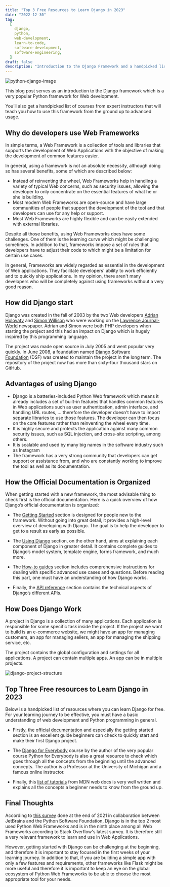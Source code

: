 ```yaml
---
title: "Top 3 Free Resources to Learn Django in 2023"
date: "2022-12-30"
tag:
  [
    django,
    python,
    web-development,
    learn-to-code,
    software-development,
    software-engineering,
  ]
draft: false
description: "Introduction to the Django Framework and a handpicked list of free resources to learn this framework"
---
```


![python-django-image](/images/python-django-image.png)

This blog post serves as an introduction to the Django framework which is a very popular Python framework for Web development.

You’ll also get a handpicked list of courses from expert instructors that will teach you how to use this framework from the ground up to advanced usage.

## Why do developers use Web Frameworks

In simple terms, a Web Framework is a collection of tools and libraries that supports the development of Web Applications with the objective of making the development of common features easier.

In general, using a framework is not an absolute necessity, although doing so has several benefits, some of which are described below:

- Instead of reinventing the wheel, Web Frameworks help in handling a variety of typical Web concerns, such as security issues, allowing the developer to only concentrate on the essential features of what he or she is building.
- Most modern Web Frameworks are open-source and have large communities of people that support the development of the tool and that developers can use for any help or support.
- Most Web Frameworks are highly flexible and can be easily extended with external libraries.

Despite all those benefits, using Web Frameworks does have some challenges.
One of them is the learning curve which might be challenging sometimes. In addition to that, frameworks impose a set of rules that developers have to adjust their code to which might be a limitation for certain use cases.

In general, Frameworks are widely regarded as essential in the development of Web applications. They facilitate developers' ability to work efficiently and to quickly ship applications. In my opinion, there aren't many developers who will be completely against using frameworks without a very good reason.

## How did Django start

Django was created in the fall of 2003 by the two Web developers [Adrian Holovaty](https://en.wikipedia.org/wiki/Adrian_Holovaty) and [Simon Willison](https://en.wikipedia.org/wiki/Simon_Willison) who were working on the [Lawrence Journal-World](https://en.wikipedia.org/wiki/Lawrence_Journal-World) newspaper. Adrian and Simon were both PHP developers when starting the project and this had an impact on Django which is hugely inspired by this programming language.

The project was made open source in July 2005 and went popular very quickly. In June 2008, a foundation named [Django Software Foundation](https://www.djangoproject.com/foundation/) (DSF) was created to maintain the project in the long term. The repository of the project now has more than sixty-four thousand stars on GitHub.

## Advantages of using Django

- Django is a batteries-included Python Web framework which means it already includes a set of built-in features that handles common features in Web applications such as user authentication, admin interface, and handling URL routes, … therefore the developer doesn't have to import separate libraries to use those features. The developer can then focus on the core features rather than reinventing the wheel every time.
- It is highly secure and protects the application against many common security issues, such as SQL injection, and cross-site scripting, among others.
- It is scalable and used by many big names in the software industry such as Instagram
- The framework has a very strong community that developers can get support or assistance from, and who are constantly working to improve the tool as well as its documentation.

## How the Official Documentation is Organized

When getting started with a new framework, the most advisable thing to check first is the official documentation. Here is a quick overview of how Django’s official documentation is organized:

- The [Getting Started](https://docs.djangoproject.com/en/4.1/intro/) section is designed for people new to the framework. Without going into great detail, it provides a high-level overview of developing with Django. The goal is to help the developer to get to a result as early as possible.

- The [Using Django](https://docs.djangoproject.com/en/4.1/topics/) section, on the other hand, aims at explaining each component of Django in greater detail. It contains complete guides to Django’s model system, template engine, forms framework, and much more.

- The [How-to guides](https://docs.djangoproject.com/en/4.1/howto/) section includes comprehensive instructions for dealing with specific advanced use cases and questions. Before reading this part, one must have an understanding of how Django works.

- Finally, the [API reference](https://docs.djangoproject.com/en/4.1/ref/) section contains the technical aspects of Django’s different APIs.

## How Does Django Work

A project in Django is a collection of many applications. Each application is responsible for some specific task inside the project. If the project we want to build is an e-commerce website, we might have an app for managing customers, an app for managing sellers, an app for managing the shipping service, etc.

The project contains the global configuration and settings for all applications. A project can contain multiple apps. An app can be in multiple projects.

![django-project-structure](/images/django-project-structure.png)

## Top Three Free resources to Learn Django in 2023

Below is a handpicked list of resources where you can learn Django for free. For your learning journey to be effective, you must have a basic understanding of web development and Python programming in general.

- Firstly, the [official documentation](https://docs.djangoproject.com/en/4.1/contents/) and especially the getting started section is an excellent guide beginners can check to quickly start and make their first Django project.

- The [Django for Everybody](https://www.dj4e.com/) course by the author of the very popular course Python for Everybody is also a great resource to check which goes through all the concepts from the beginning until the advanced concepts. The author is a Professor at the University of Michigan and a famous online instructor.

- Finally, this [list of tutorials](https://developer.mozilla.org/en-US/docs/Learn/Server-side/Django) from MDN web docs is very well written and explains all the concepts a beginner needs to know from the ground up.

## Final Thoughts

According to [this survey](https://lp.jetbrains.com/python-developers-survey-2021/) done at the end of 2021 in collaboration between JetBrains and the Python Software Foundation, Django is in the top 2 most used Python Web Frameworks and is in the ninth place among all Web Frameworks according to Stack Overflow's latest survey. It is therefore still a very relevant framework to learn and use in Web Applications.

However, getting started with Django can be challenging at the beginning, and therefore it is important to stay focused in the first weeks of your learning journey. In addition to that, if you are building a simple app with only a few features and requirements, other frameworks like Flask might be more useful and therefore it is important to keep an eye on the global ecosystem of Python Web Frameworks to be able to choose the most appropriate tool for your needs.

